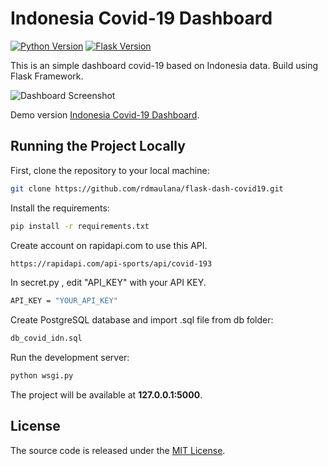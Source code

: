 # Indonesia Covid-19 Dashboard

[![Python Version](https://img.shields.io/badge/python-3.8.5-brightgreen.svg)](https://python.org)
[![Flask Version](https://img.shields.io/badge/flask-1.1.2-brightgreen.svg)](https://flask.palletsprojects.com/en/1.1.x/)

This is an simple dashboard covid-19 based on Indonesia data. Build using Flask Framework.

![Dashboard Screenshot](https://i.paste.pics/BEF15.png?trs=1ff76e60b24976aa47d56f7657863beea3f278f8645a1e158093f3f24e637912)

Demo version [Indonesia Covid-19 Dashboard](https://dashflask-cov19.herokuapp.com).

## Running the Project Locally

First, clone the repository to your local machine:

```bash
git clone https://github.com/rdmaulana/flask-dash-covid19.git
```

Install the requirements:

```bash
pip install -r requirements.txt
```

Create account on rapidapi.com to use this API.

```bash
https://rapidapi.com/api-sports/api/covid-193
```

In secret.py , edit "API_KEY" with your API KEY.

```bash
API_KEY = "YOUR_API_KEY"
```

Create PostgreSQL database and import .sql file from db folder:

```bash
db_covid_idn.sql
```

Run the development server:

```bash
python wsgi.py
```

The project will be available at **127.0.0.1:5000**.


## License

The source code is released under the [MIT License](https://github.com/rdmaulana/flask-dash-covid19/blob/main/LICENSE).

